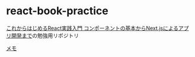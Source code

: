 # react-book-practice

[これからはじめるReact実践入門 コンポーネントの基本からNext.jsによるアプリ開発まで](https://amzn.asia/d/89DSACO)の勉強用リポジトリ

[メモ](https://github.com/Katsudon10/react-book-practice/discussions/1)
